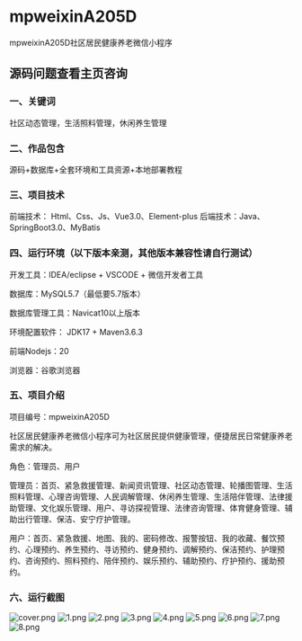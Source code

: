 # mpweixinA205D
mpweixinA205D社区居民健康养老微信小程序
 
## 源码问题查看主页咨询

### 一、关键词
社区动态管理，生活照料管理，休闲养生管理

### 二、作品包含
源码+数据库+全套环境和工具资源+本地部署教程

### 三、项目技术
前端技术： Html、Css、Js、Vue3.0、Element-plus
后端技术：Java、SpringBoot3.0、MyBatis

### 四、运行环境（以下版本亲测，其他版本兼容性请自行测试）
开发工具：IDEA/eclipse  + VSCODE + 微信开发者工具

数据库：MySQL5.7（最低要5.7版本）

数据库管理工具：Navicat10以上版本

环境配置软件： JDK17 + Maven3.6.3

前端Nodejs：20

浏览器：谷歌浏览器

### 五、项目介绍
项目编号：mpweixinA205D

社区居民健康养老微信小程序可为社区居民提供健康管理，便捷居民日常健康养老需求的解决。

角色：管理员、用户

管理员：首页、紧急救援管理、新闻资讯管理、社区动态管理、轮播图管理、生活照料管理、心理咨询管理、人民调解管理、休闲养生管理、生活陪伴管理、法律援助管理、文化娱乐管理、用户、寻访探视管理、法律咨询管理、体育健身管理、辅助出行管理、保洁、安宁疗护管理。

用户：首页、紧急救援、地图、我的、密码修改、报警按钮、我的收藏、餐饮预约、心理预约、养生预约、寻访预约、健身预约、调解预约、保洁预约、护理预约、咨询预约、照料预约、陪伴预约、娱乐预约、辅助预约、疗护预约、援助预约。

### 六、运行截图

![cover.png](./cover.png)
![1.png](./1.png)
![2.png](./2.png)
![3.png](./3.png)
![4.png](./4.png)
![5.png](./5.png)
![6.png](./6.png)
![7.png](./7.png)
![8.png](./8.png)
